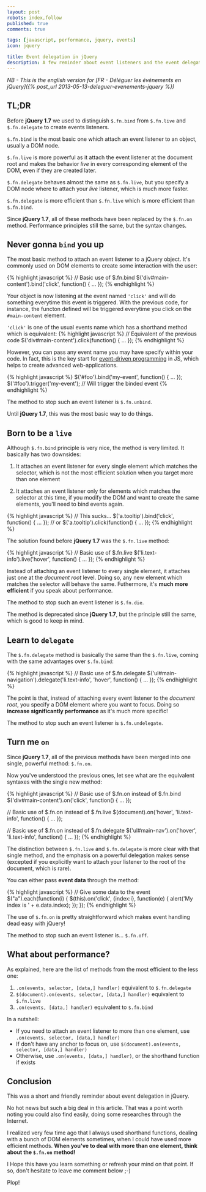 ```yaml
---
layout: post
robots: index,follow
published: true
comments: true

tags: [javascript, performance, jquery, events]
icon: jquery

title: Event delegation in jQuery
description: A few reminder about event listeners and the event delegation best practices in jQuery.
---
```


*NB - This is the english version for [FR - Déléguer les événements en jQuery]({% post_url 2013-05-13-deleguer-evenements-jquery %})*

## TL;DR

Before **jQuery 1.7** we used to distinguish `$.fn.bind` from `$.fn.live` and `$.fn.delegate` to create events listeners.

`$.fn.bind` is the most basic one which attach an event listener to an object, usually a DOM node.

`$.fn.live` is more powerful as it attach the event listener at the document root and makes the behavior *live* in every corresponding element of the DOM, even if they are created later.

`$.fn.delegate` behaves almost the same as `$.fn.live`, but you specify a DOM node where to attach your *live* listener, which is much more faster.

`$.fn.delegate` is more efficient than `$.fn.live` which is more efficient than `$.fn.bind`.

Since **jQuery 1.7**, all of these methods have been replaced by the `$.fn.on` method. Performance principles still the same, but the syntax changes.


## Never gonna `bind` you up

The most basic method to attach an event listener to a jQuery object. It's commonly used on DOM elements to create some interaction with the user:

{% highlight javascript %}
// Basic use of $.fn.bind
$('div#main-content').bind('click', function() { ... });
{% endhighlight %}

Your object is now listening at the event named `'click'` and will do something everytime this event is triggered. With the previous code, for instance, the functon defined will be triggered everytime you click on the `#main-content` element.

`'click'` is one of the usual events name which has a shorthand method which is equivalent:
{% highlight javascript %}
// Equivalent of the previous code
$('div#main-content').click(function() { ... });
{% endhighlight %}

However, you can pass any event name you may have specify within your code. In fact, this is the key start for [event-driven programming](http://en.wikipedia.org/wiki/Event-driven_programming) in JS, which helps to create advanced web-applications.

{% highlight javascript %}
$('#foo').bind('my-event', function() { ... });
$('#foo').trigger('my-event');  // Will trigger the binded event
{% endhighlight %}

<p class="islet">
    The method to stop such an event listener is <code>$.fn.unbind</code>.
</p>

Until **jQuery 1.7**, this was the most basic way to do things.


## Born to be a `live`

Although `$.fn.bind` principle is very nice, the method is very limited. It basically has two downsides:

1. It attaches an event listener for every single element which matches the selector, which is not the most efficient solution when you target more than one element

2. It attaches an event listener only for elements which matches the selector at this time, if you modify the DOM and want to create the same elements, you'll need to bind events again.

{% highlight javascript %}
// This sucks...
$('a.tooltip').bind('click', function() { ... });
// or $('a.tooltip').click(function() { ... });
{% endhighlight %}

The solution found before **jQuery 1.7** was the `$.fn.live` method:

{% highlight javascript %}
// Basic use of $.fn.live
$('li.text-info').live('hover', function() { ... });
{% endhighlight %}

Instead of attaching an event listener to every single element, it attaches just one at the *document root* level. Doing so, any new element which matches the selector will behave the same. Futhermore, it's **much more efficient** if you speak about performance.

<p class="islet">
    The method to stop such an event listener is <code>$.fn.die</code>.
</p>

The method is deprecated since **jQuery 1.7**, but the principle still the same, which is good to keep in mind.


## Learn to `delegate`

The `$.fn.delegate` method is basically the same than the `$.fn.live`, coming with the same advantages over `$.fn.bind`:

{% highlight javascript %}
// Basic use of $.fn.delegate
$('ul#main-navigation').delegate('li.text-info', 'hover', function() { ... });
{% endhighlight %}

The point is that, instead of attaching every event listener to the *document root*, you specify a DOM element where you want to focus. Doing so **increase significantly performance** as it's much more specific!

<p class="islet">
    The method to stop such an event listener is <code>$.fn.undelegate</code>.
</p>


## Turn me `on`

Since **jQuery 1.7**, all of the previous methods have been merged into one single, powerful method: `$.fn.on`.

Now you've understood the previous ones, let see what are the equivalent syntaxes with the single new method:

{% highlight javascript %}
// Basic use of $.fn.on instead of $.fn.bind
$('div#main-content').on('click', function() { ... });

// Basic use of $.fn.on instead of $.fn.live
$(document).on('hover', 'li.text-info', function() { ... });

// Basic use of $.fn.on instead of $.fn.delegate
$('ul#main-nav').on('hover', 'li.text-info', function() { ... });
{% endhighlight %}

The distinction between `$.fn.live` and `$.fn.delegate` is more clear with that single method, and the emphasis on a powerful delegation makes sense (excepted if you explicitly want to attach your listener to the root of the document, which is rare).

You can either pass **event data** through the method:

{% highlight javascript %}
// Give some data to the event
$("a").each(function(i) {
    $(this).on('click', {index:i}, function(e) {
        alert('My index is ' + e.data.index);
    });
});
{% endhighlight %}

The use of `$.fn.on` is pretty straightforward which makes event handling dead easy with jQuery!

<p class="islet">
    The method to stop such an event listener is... <code>$.fn.off</code>.
</p>

## What about performance?

As explained, here are the list of methods from the most efficient to the less one:

1. `.on(events, selector, [data,] handler)` equivalent to `$.fn.delegate`
2. `$(document).on(events, selector, [data,] handler)` equivalent to `$.fn.live`
3. `.on(events, [data,] handler)` equivalent to `$.fn.bind`

In a nutshell:

- If you need to attach an event listener to more than one element, use `.on(events, selector, [data,] handler)`
- If don't have any anchor to focus on, use `$(document).on(events, selector, [data,] handler)`
- Otherwise, use `.on(events, [data,] handler)`, or the shorthand function if exists

## Conclusion

This was a short and friendly reminder about event delegation in jQuery.

No hot news but such a big deal in this article. That was a point worth noting you could also find easily, doing some researches through the Internet.

I realized very few time ago that I always used shorthand functions, dealing with a bunch of DOM elements sometimes, when I could have used more efficient methods. **When you've to deal with more than one element, think about the `$.fn.on` method!**

I Hope this have you learn something or refresh your mind on that point. If so, don't hesitate to leave me comment below ;-)

Plop!